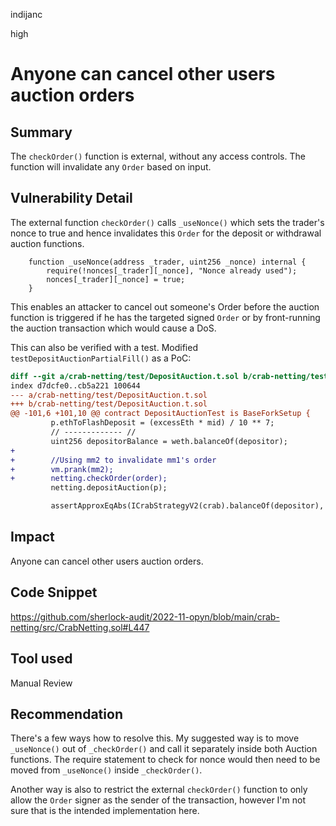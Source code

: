 indijanc

high

# Anyone can cancel other users auction orders

## Summary

The `checkOrder()` function is external, without any access controls. The function will invalidate any `Order` based on input.

## Vulnerability Detail

The external function `checkOrder()` calls `_useNonce()` which sets the trader's nonce to true and hence invalidates this `Order` for the deposit or withdrawal auction functions.

```Solidity
    function _useNonce(address _trader, uint256 _nonce) internal {
        require(!nonces[_trader][_nonce], "Nonce already used");
        nonces[_trader][_nonce] = true;
    }
```

This enables an attacker to cancel out someone's Order before the auction function is triggered if he has the targeted signed `Order` or by front-running the auction transaction which would cause a DoS.

This can also be verified with a test. Modified `testDepositAuctionPartialFill()` as a PoC:
```diff
diff --git a/crab-netting/test/DepositAuction.t.sol b/crab-netting/test/DepositAuction.t.sol
index d7dcfe0..cb5a221 100644
--- a/crab-netting/test/DepositAuction.t.sol
+++ b/crab-netting/test/DepositAuction.t.sol
@@ -101,6 +101,10 @@ contract DepositAuctionTest is BaseForkSetup {
         p.ethToFlashDeposit = (excessEth * mid) / 10 ** 7;
         // ------------- //
         uint256 depositorBalance = weth.balanceOf(depositor);
+
+        //Using mm2 to invalidate mm1's order
+        vm.prank(mm2);
+        netting.checkOrder(order);
         netting.depositAuction(p);

         assertApproxEqAbs(ICrabStrategyV2(crab).balanceOf(depositor), 221e18, 1e18);
```

## Impact

Anyone can cancel other users auction orders.

## Code Snippet

https://github.com/sherlock-audit/2022-11-opyn/blob/main/crab-netting/src/CrabNetting.sol#L447

## Tool used

Manual Review

## Recommendation

There's a few ways how to resolve this. My suggested way is to move `_useNonce()` out of `_checkOrder()` and call it separately inside both Auction functions. The require statement to check for nonce would then need to be moved from `_useNonce()` inside `_checkOrder()`.

Another way is also to restrict the external `checkOrder()` function to only allow the `Order` signer as the sender of the transaction, however I'm not sure that is the intended implementation here.
